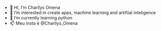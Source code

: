 - 👋 Hi, I’m  Charllys Omena
- 👀 I’m interested in create apps, machine learning and artifiial inteligence
- 🌱 I’m currently learning  python
- 📫  Meu insta é @Charllys_Omena

<!---
CharllysOmena/CharllysOmena is a ✨ special ✨ repository because its `README.md` (this file) appears on your GitHub profile.
You can click the Preview link to take a look at your changes.
--->
